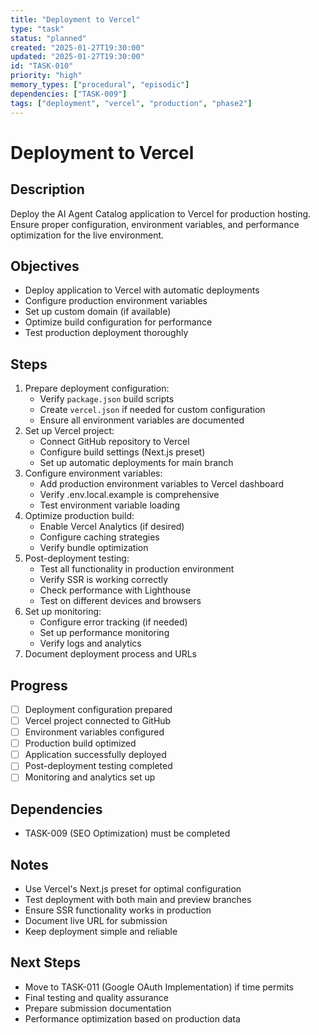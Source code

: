 ```yaml
---
title: "Deployment to Vercel"
type: "task"
status: "planned"
created: "2025-01-27T19:30:00"
updated: "2025-01-27T19:30:00"
id: "TASK-010"
priority: "high"
memory_types: ["procedural", "episodic"]
dependencies: ["TASK-009"]
tags: ["deployment", "vercel", "production", "phase2"]
---
```


# Deployment to Vercel

## Description
Deploy the AI Agent Catalog application to Vercel for production hosting. Ensure proper configuration, environment variables, and performance optimization for the live environment.

## Objectives
- Deploy application to Vercel with automatic deployments
- Configure production environment variables
- Set up custom domain (if available)
- Optimize build configuration for performance
- Test production deployment thoroughly

## Steps
1. Prepare deployment configuration:
   - Verify `package.json` build scripts
   - Create `vercel.json` if needed for custom configuration
   - Ensure all environment variables are documented
2. Set up Vercel project:
   - Connect GitHub repository to Vercel
   - Configure build settings (Next.js preset)
   - Set up automatic deployments for main branch
3. Configure environment variables:
   - Add production environment variables to Vercel dashboard
   - Verify .env.local.example is comprehensive
   - Test environment variable loading
4. Optimize production build:
   - Enable Vercel Analytics (if desired)
   - Configure caching strategies
   - Verify bundle optimization
5. Post-deployment testing:
   - Test all functionality in production environment
   - Verify SSR is working correctly
   - Check performance with Lighthouse
   - Test on different devices and browsers
6. Set up monitoring:
   - Configure error tracking (if needed)
   - Set up performance monitoring
   - Verify logs and analytics
7. Document deployment process and URLs

## Progress
- [ ] Deployment configuration prepared
- [ ] Vercel project connected to GitHub
- [ ] Environment variables configured
- [ ] Production build optimized
- [ ] Application successfully deployed
- [ ] Post-deployment testing completed
- [ ] Monitoring and analytics set up

## Dependencies
- TASK-009 (SEO Optimization) must be completed

## Notes
- Use Vercel's Next.js preset for optimal configuration
- Test deployment with both main and preview branches
- Ensure SSR functionality works in production
- Document live URL for submission
- Keep deployment simple and reliable

## Next Steps
- Move to TASK-011 (Google OAuth Implementation) if time permits
- Final testing and quality assurance
- Prepare submission documentation
- Performance optimization based on production data 
